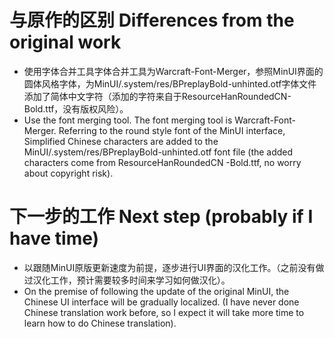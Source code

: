 # 与原作的区别 Differences from the original work
- 使用字体合并工具字体合并工具为Warcraft-Font-Merger，参照MinUI界面的圆体风格字体，为MinUI/.system/res/BPreplayBold-unhinted.otf字体文件添加了简体中文字符（添加的字符来自于ResourceHanRoundedCN-Bold.ttf，没有版权风险）。
- Use the font merging tool. The font merging tool is Warcraft-Font-Merger. Referring to the round style font of the MinUI interface, Simplified Chinese characters are added to the MinUI/.system/res/BPreplayBold-unhinted.otf font file (the added characters come from ResourceHanRoundedCN -Bold.ttf, no worry about copyright risk).

# 下一步的工作 Next step (probably if I have time)
- 以跟随MinUI原版更新速度为前提，逐步进行UI界面的汉化工作。（之前没有做过汉化工作，预计需要较多时间来学习如何做汉化）。
- On the premise of following the update of the original MinUI, the Chinese UI interface will be gradually localized. (I have never done Chinese translation work before, so I expect it will take more time to learn how to do Chinese translation).
